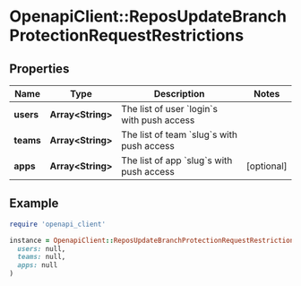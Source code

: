# OpenapiClient::ReposUpdateBranchProtectionRequestRestrictions

## Properties

| Name | Type | Description | Notes |
| ---- | ---- | ----------- | ----- |
| **users** | **Array&lt;String&gt;** | The list of user &#x60;login&#x60;s with push access |  |
| **teams** | **Array&lt;String&gt;** | The list of team &#x60;slug&#x60;s with push access |  |
| **apps** | **Array&lt;String&gt;** | The list of app &#x60;slug&#x60;s with push access | [optional] |

## Example

```ruby
require 'openapi_client'

instance = OpenapiClient::ReposUpdateBranchProtectionRequestRestrictions.new(
  users: null,
  teams: null,
  apps: null
)
```


